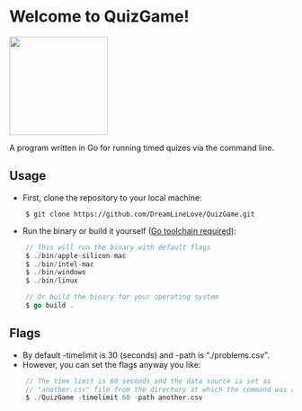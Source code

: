 # Welcome to QuizGame!

<img src="https://cdn.worldvectorlogo.com/logos/gopher.svg" width="175px" />

A program written in Go for running timed quizes via the command line.

## Usage

- First, clone the repository to your local machine:

```
    $ git clone https://github.com/DreamLineLove/QuizGame.git
```

- Run the binary or build it yourself (<a href="https://go.dev/learn/" target="_blank">Go toolchain required</a>):

```go
    // This will run the binary with default flags
    $ ./bin/apple-silicon-mac
    $ ./bin/intel-mac
    $ ./bin/windows
    $ ./bin/linux

    // Or build the binary for your operating system
    $ go build .
```

## Flags
- By default -timelimit is 30 (seconds) and -path is "./problems.csv".
- However, you can set the flags anyway you like:
```go
    // The time limit is 60 seconds and the data source is set as
    // "another.csv" file from the directory at which the command was run
    $ ./QuizGame -timelimit 60 -path another.csv
```
